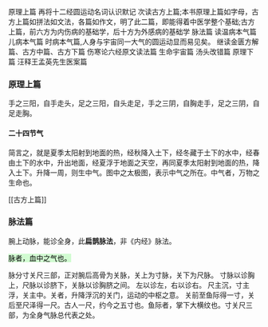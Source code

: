 原理上篇
再将十二经圆运动名词认识默记
次读古方上篇;本书原理上篇如字母，古方上篇如拼法如文法，各篇如作文，明了此二篇，即能得着中医学整个基础;古方上篇，前六方为内伤病的基础学，后十方为外感病的基础学
脉法篇
读温病本气篇
儿病本气篇
时病本气篇,人身与宇宙同一大气的圆运动显而易见矣。
继读金匮方解篇、古方中篇、古方下篇
伤寒论六经原文读法篇
生命宇宙篇
汤头改错篇
原理下篇
汪释王孟英先生医案篇





### 原理上篇
手之三阳，自手走头，足之三阳，自头走足，手之三阴，自胸走手，足之三阴，自足走胸。


#### 二十四节气
简言之，就是夏季太阳射到地面的热，经秋降入土下，经冬藏于土下的水中，经春由土下的水中，升出地面，经夏浮于地面之天空，再同夏季太阳射到地面的热，降入土下。升降一周，则生中气。图中之太极图，表示中气之所在。中气者，万物之生命也。


[[古方上篇]]



### 脉法篇

腕上动脉，能诊全身，此**扁鹊脉法**，非《内经》脉法。

<mark style="background: #BBFABBA6;">脉者，血中之气也。</mark>

脉分寸关尺三部，正对腕后高骨为关脉，关上为寸脉，关下为尺脉。
寸脉以诊胸上，尺脉以诊脐下，关脉以诊胸脐之间。
左以诊左，右以诊右。
尺主沉，寸主浮，关主中。关者，升降浮沉的关门，运动的中枢之意。
关前至鱼际得一寸，关后至尺泽得一尺。古人一尺，约今之五寸也。鱼际者，掌下大横纹也。寸关尺三部，为全身气脉总代表之处。
































